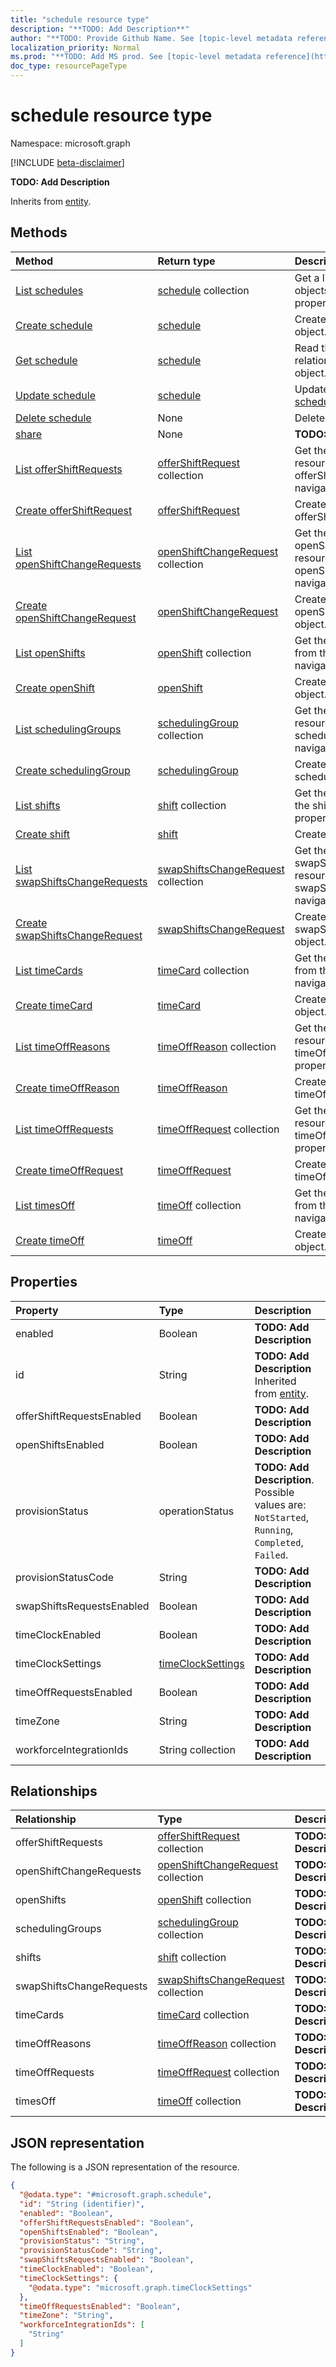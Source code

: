 ```yaml
---
title: "schedule resource type"
description: "**TODO: Add Description**"
author: "**TODO: Provide Github Name. See [topic-level metadata reference](https://msgo.azurewebsites.net/add/document/guidelines/metadata.html#topic-level-metadata)**"
localization_priority: Normal
ms.prod: "**TODO: Add MS prod. See [topic-level metadata reference](https://msgo.azurewebsites.net/add/document/guidelines/metadata.html#topic-level-metadata)**"
doc_type: resourcePageType
---
```


# schedule resource type

Namespace: microsoft.graph

[!INCLUDE [beta-disclaimer](../../includes/beta-disclaimer.md)]

**TODO: Add Description**


Inherits from [entity](../resources/entity.md).

## Methods
|Method|Return type|Description|
|:---|:---|:---|
|[List schedules](../api/schedule-list.md)|[schedule](../resources/schedule.md) collection|Get a list of the [schedule](../resources/schedule.md) objects and their properties.|
|[Create schedule](../api/schedule-create.md)|[schedule](../resources/schedule.md)|Create a new [schedule](../resources/schedule.md) object.|
|[Get schedule](../api/schedule-get.md)|[schedule](../resources/schedule.md)|Read the properties and relationships of a [schedule](../resources/schedule.md) object.|
|[Update schedule](../api/schedule-update.md)|[schedule](../resources/schedule.md)|Update the properties of a [schedule](../resources/schedule.md) object.|
|[Delete schedule](../api/schedule-delete.md)|None|Deletes a [schedule](../resources/schedule.md) object.|
|[share](../api/schedule-share.md)|None|**TODO: Add Description**|
|[List offerShiftRequests](../api/schedule-list-offershiftrequests.md)|[offerShiftRequest](../resources/offershiftrequest.md) collection|Get the offerShiftRequest resources from the offerShiftRequests navigation property.|
|[Create offerShiftRequest](../api/schedule-post-offershiftrequests.md)|[offerShiftRequest](../resources/offershiftrequest.md)|Create a new offerShiftRequest object.|
|[List openShiftChangeRequests](../api/schedule-list-openshiftchangerequests.md)|[openShiftChangeRequest](../resources/openshiftchangerequest.md) collection|Get the openShiftChangeRequest resources from the openShiftChangeRequests navigation property.|
|[Create openShiftChangeRequest](../api/schedule-post-openshiftchangerequests.md)|[openShiftChangeRequest](../resources/openshiftchangerequest.md)|Create a new openShiftChangeRequest object.|
|[List openShifts](../api/schedule-list-openshifts.md)|[openShift](../resources/openshift.md) collection|Get the openShift resources from the openShifts navigation property.|
|[Create openShift](../api/schedule-post-openshifts.md)|[openShift](../resources/openshift.md)|Create a new openShift object.|
|[List schedulingGroups](../api/schedule-list-schedulinggroups.md)|[schedulingGroup](../resources/schedulinggroup.md) collection|Get the schedulingGroup resources from the schedulingGroups navigation property.|
|[Create schedulingGroup](../api/schedule-post-schedulinggroups.md)|[schedulingGroup](../resources/schedulinggroup.md)|Create a new schedulingGroup object.|
|[List shifts](../api/schedule-list-shifts.md)|[shift](../resources/shift.md) collection|Get the shift resources from the shifts navigation property.|
|[Create shift](../api/schedule-post-shifts.md)|[shift](../resources/shift.md)|Create a new shift object.|
|[List swapShiftsChangeRequests](../api/schedule-list-swapshiftschangerequests.md)|[swapShiftsChangeRequest](../resources/swapshiftschangerequest.md) collection|Get the swapShiftsChangeRequest resources from the swapShiftsChangeRequests navigation property.|
|[Create swapShiftsChangeRequest](../api/schedule-post-swapshiftschangerequests.md)|[swapShiftsChangeRequest](../resources/swapshiftschangerequest.md)|Create a new swapShiftsChangeRequest object.|
|[List timeCards](../api/schedule-list-timecards.md)|[timeCard](../resources/timecard.md) collection|Get the timeCard resources from the timeCards navigation property.|
|[Create timeCard](../api/schedule-post-timecards.md)|[timeCard](../resources/timecard.md)|Create a new timeCard object.|
|[List timeOffReasons](../api/schedule-list-timeoffreasons.md)|[timeOffReason](../resources/timeoffreason.md) collection|Get the timeOffReason resources from the timeOffReasons navigation property.|
|[Create timeOffReason](../api/schedule-post-timeoffreasons.md)|[timeOffReason](../resources/timeoffreason.md)|Create a new timeOffReason object.|
|[List timeOffRequests](../api/schedule-list-timeoffrequests.md)|[timeOffRequest](../resources/timeoffrequest.md) collection|Get the timeOffRequest resources from the timeOffRequests navigation property.|
|[Create timeOffRequest](../api/schedule-post-timeoffrequests.md)|[timeOffRequest](../resources/timeoffrequest.md)|Create a new timeOffRequest object.|
|[List timesOff](../api/schedule-list-timesoff.md)|[timeOff](../resources/timeoff.md) collection|Get the timeOff resources from the timesOff navigation property.|
|[Create timeOff](../api/schedule-post-timesoff.md)|[timeOff](../resources/timeoff.md)|Create a new timeOff object.|

## Properties
|Property|Type|Description|
|:---|:---|:---|
|enabled|Boolean|**TODO: Add Description**|
|id|String|**TODO: Add Description** Inherited from [entity](../resources/entity.md).|
|offerShiftRequestsEnabled|Boolean|**TODO: Add Description**|
|openShiftsEnabled|Boolean|**TODO: Add Description**|
|provisionStatus|operationStatus|**TODO: Add Description**. Possible values are: `NotStarted`, `Running`, `Completed`, `Failed`.|
|provisionStatusCode|String|**TODO: Add Description**|
|swapShiftsRequestsEnabled|Boolean|**TODO: Add Description**|
|timeClockEnabled|Boolean|**TODO: Add Description**|
|timeClockSettings|[timeClockSettings](../resources/timeclocksettings.md)|**TODO: Add Description**|
|timeOffRequestsEnabled|Boolean|**TODO: Add Description**|
|timeZone|String|**TODO: Add Description**|
|workforceIntegrationIds|String collection|**TODO: Add Description**|

## Relationships
|Relationship|Type|Description|
|:---|:---|:---|
|offerShiftRequests|[offerShiftRequest](../resources/offershiftrequest.md) collection|**TODO: Add Description**|
|openShiftChangeRequests|[openShiftChangeRequest](../resources/openshiftchangerequest.md) collection|**TODO: Add Description**|
|openShifts|[openShift](../resources/openshift.md) collection|**TODO: Add Description**|
|schedulingGroups|[schedulingGroup](../resources/schedulinggroup.md) collection|**TODO: Add Description**|
|shifts|[shift](../resources/shift.md) collection|**TODO: Add Description**|
|swapShiftsChangeRequests|[swapShiftsChangeRequest](../resources/swapshiftschangerequest.md) collection|**TODO: Add Description**|
|timeCards|[timeCard](../resources/timecard.md) collection|**TODO: Add Description**|
|timeOffReasons|[timeOffReason](../resources/timeoffreason.md) collection|**TODO: Add Description**|
|timeOffRequests|[timeOffRequest](../resources/timeoffrequest.md) collection|**TODO: Add Description**|
|timesOff|[timeOff](../resources/timeoff.md) collection|**TODO: Add Description**|

## JSON representation
The following is a JSON representation of the resource.
<!-- {
  "blockType": "resource",
  "keyProperty": "id",
  "@odata.type": "microsoft.graph.schedule",
  "baseType": "microsoft.graph.entity",
  "openType": false
}
-->
``` json
{
  "@odata.type": "#microsoft.graph.schedule",
  "id": "String (identifier)",
  "enabled": "Boolean",
  "offerShiftRequestsEnabled": "Boolean",
  "openShiftsEnabled": "Boolean",
  "provisionStatus": "String",
  "provisionStatusCode": "String",
  "swapShiftsRequestsEnabled": "Boolean",
  "timeClockEnabled": "Boolean",
  "timeClockSettings": {
    "@odata.type": "microsoft.graph.timeClockSettings"
  },
  "timeOffRequestsEnabled": "Boolean",
  "timeZone": "String",
  "workforceIntegrationIds": [
    "String"
  ]
}
```

